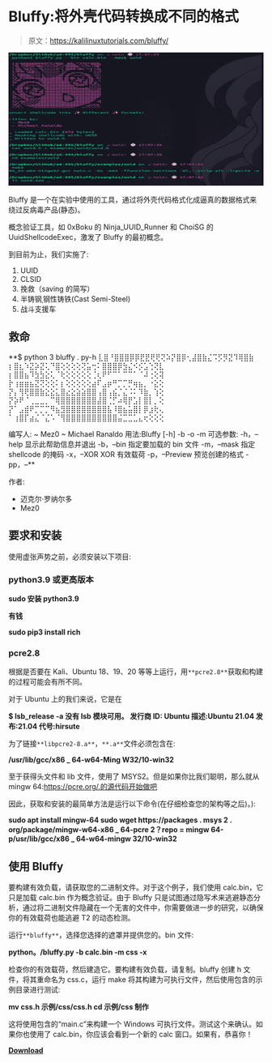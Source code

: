# Bluffy:将外壳代码转换成不同的格式

> 原文：<https://kalilinuxtutorials.com/bluffy/>

[![](img//fd34ac6c185619328501c296092f80b0.png)](https://blogger.googleusercontent.com/img/a/AVvXsEiozgw_9dg0EFfvbdfz6ZbTlCfp1O4h_vhDamM7tQsWr_k_pW90DmmLJr60rSj5rwFsolbs_PzfsrzLgj9kMOYAmekCYmFR9VPWiUXc9J6UERvHOhdQdhXMSNojPC9qbpnyONeXixlS0WbRtgFYELkfdAw5suW6-1CirI7KM0gaFR2MfR3kLu0fBBSB=s728)

Bluffy 是一个在实验中使用的工具，通过将外壳代码格式化成逼真的数据格式来绕过反病毒产品(静态)。

概念验证工具，如 0xBoku 的 Ninja_UUID_Runner 和 ChoiSG 的 UuidShellcodeExec，激发了 Bluffy 的最初概念。

到目前为止，我们实施了:

1.  UUID
2.  CLSID
3.  挽救（saving 的简写）
4.  半铸钢ˌ钢性铸铁(Cast Semi-Steel)
5.  战斗支援车

## 救命

**$ python 3 bluffy . py-h
⣇⣿⠘⣿⣿⣿⡿⡿⣟⣟⢟⢟⢝⠵⡝⣿⡿⢂⣼⣿⣷⣌⠩⡫⡻⣝⠹⢿⣿⣷
⡆⣿⣆⠱⣝⡵⣝⢅⠙⣿⢕⢕⢕⢕⢝⣥⢒⠅⣿⣿⣿⡿⣳⣌⠪⡪⣡⢑⢝⣇
⡆⣿⣿⣦⠹⣳⣳⣕⢅⠈⢗⢕⢕⢕⢕⢕⢈⢆⠟⠋⠉⠁⠉⠉⠁⠈⠼⢐⢕⢽
⡗⢰⣶⣶⣦⣝⢝⢕⢕⠅⡆⢕⢕⢕⢕⢕⣴⠏⣠⡶⠛⡉⡉⡛⢶⣦⡀⠐⣕⢕
⡝⡄⢻⢟⣿⣿⣷⣕⣕⣅⣿⣔⣕⣵⣵⣿⣿⢠⣿⢠⣮⡈⣌⠨⠅⠹⣷⡀⢱⢕
⡝⡵⠟⠈⢀⣀⣀⡀⠉⢿⣿⣿⣿⣿⣿⣿⣿⣼⣿⢈⡋⠴⢿⡟⣡⡇⣿⡇⡀⢕
⡝⠁⣠⣾⠟⡉⡉⡉⠻⣦⣻⣿⣿⣿⣿⣿⣿⣿⣿⣧⠸⣿⣦⣥⣿⡇⡿⣰⢗⢄
⠁⢰⣿⡏⣴⣌⠈⣌⠡⠈⢻⣿⣿⣿⣿⣿⣿⣿⣿⣿⣿⣬⣉⣉⣁⣄⢖⢕⢕⢕

编写人:
~ Mez0
~ Michael Ranaldo
用法:Bluffy [-h] -b -o -m
可选参数:
-h，–help 显示此帮助信息并退出
-b，–bin 指定要加载的 bin 文件
-m，–mask 指定 shellcode 的掩码
-x，–XOR XOR 有效载荷
-p，–Preview 预览创建的格式
-pp，–**

作者:

*   迈克尔·罗纳尔多
*   Mez0

## 要求和安装

使用虚张声势之前，必须安装以下项目:

### python3.9 或更高版本

**sudo 安装 python3.9**

**有钱**

**sudo pip3 install rich**

### pcre2.8

根据是否要在 Kali、Ubuntu 18、19、20 等等上运行，用`**pcre2.8**`获取和构建的过程可能会有所不同。

对于 Ubuntu 上的我们来说，它是在

**$ lsb_release -a
没有 lsb 模块可用。
发行商 ID: Ubuntu
描述:Ubuntu 21.04
发布:21.04
代号:hirsute**

为了链接`**libpcre2-8.a**`，`**.a**`文件必须包含在:

**/usr/lib/gcc/x86 _ 64-w64-Ming W32/10-win32**

至于获得头文件和 lib 文件，使用了 MSYS2。但是如果你比我们聪明，那么就从 mingw 64:https://pcre.org/.的源代码开始做吧

因此，获取和安装的最简单方法是运行以下命令(在仔细检查您的架构等之后)。):

**sudo apt install mingw-64
sudo wget https://packages . msys 2 . org/package/mingw-w64-x86 _ 64-pcre 2？repo = mingw 64-p/usr/lib/gcc/x86 _ 64-w64-mingw 32/10-win32**

## 使用 Bluffy

要构建有效负载，请获取您的二进制文件。对于这个例子，我们使用 calc.bin，它只是加载 calc.bin 作为概念验证。由于 Bluffy 只是试图通过隐写术来逃避静态分析，通过将二进制文件隐藏在一个无害的文件中，你需要做进一步的研究，以确保你的有效载荷也能逃避 T2 的动态检测。

运行`**bluffy**`，选择您选择的遮罩并提供您的。bin 文件:

**python。/bluffy.py -b calc.bin -m css -x**

检查你的有效载荷，然后建造它。要构建有效负载，请复制。bluffy 创建 h 文件，将其重命名为 css.c，运行 make 将其构建为可执行文件，然后使用包含的示例目录进行测试:

**mv css.h 示例/css/css.h
cd 示例/css
制作**

这将使用包含的“main.c”来构建一个 Windows 可执行文件。测试这个来确认。如果你也使用了 calc.bin，你应该会看到一个新的 calc 窗口。如果有，恭喜你！

[**Download**](https://github.com/ad-995/bluffy)